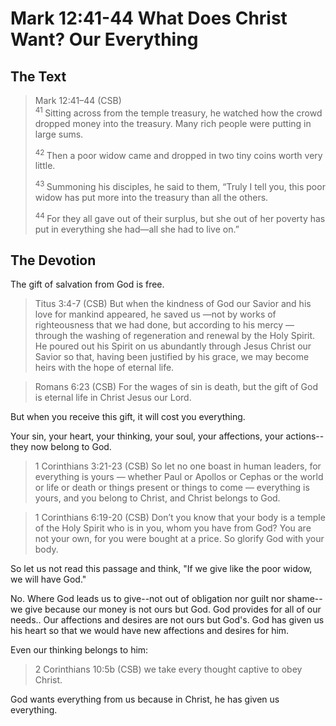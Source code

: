 # Mark 12:41-44 What Does Christ Want? Our Everything

## The Text

>Mark 12:41–44 (CSB)  
><sup> 41 </sup> Sitting across from the temple treasury, he watched how the crowd dropped money into the treasury. Many rich people were putting in large sums. 
>
><sup> 42 </sup> Then a poor widow came and dropped in two tiny coins worth very little. 
>
><sup> 43 </sup> Summoning his disciples, he said to them, “Truly I tell you, this poor widow has put more into the treasury than all the others. 
>
><sup> 44 </sup> For they all gave out of their surplus, but she out of her poverty has put in everything she had—all she had to live on.”

## The Devotion

The gift of salvation from God is free.

>Titus 3:4-7 (CSB) But when the kindness of God our Savior and his love for mankind appeared, he saved us —not by works of righteousness that we had done, but according to his mercy — through the washing of regeneration and renewal by the Holy Spirit. He poured out his Spirit on us abundantly through Jesus Christ our Savior so that, having been justified by his grace, we may become heirs with the hope of eternal life.

>Romans 6:23 (CSB) For the wages of sin is death, but the gift of God is eternal life in Christ Jesus our Lord.

But when you receive this gift, it will cost you everything.

Your sin, your heart, your thinking, your soul, your affections, your actions--they now belong to God.

>1 Corinthians 3:21-23 (CSB) So let no one boast in human leaders, for everything is yours — whether Paul or Apollos or Cephas or the world or life or death or things present or things to come — everything is yours, and you belong to Christ, and Christ belongs to God.

>1 Corinthians 6:19-20 (CSB) Don’t you know that your body is a temple of the Holy Spirit who is in you, whom you have from God? You are not your own, for you were bought at a price. So glorify God with your body.

So let us not read this passage and think, "If we give like the poor widow, we will have God."

No. Where God leads us to give--not out of obligation nor guilt nor shame--we give because our money is not ours but God. God provides for all of our needs.. Our affections and desires are not ours but God's. God has given us his heart so that we would have new affections and desires for him. 

Even our thinking belongs to him:

>2 Corinthians 10:5b (CSB) we take every thought captive to obey Christ.

God wants everything from us because in Christ, he has given us everything.
